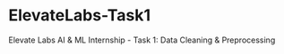 # ElevateLabs-Task1
Elevate Labs AI &amp; ML Internship - Task 1: Data Cleaning &amp; Preprocessing

